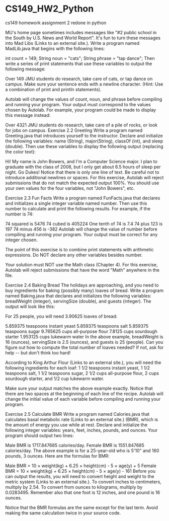 # CS149_HW2_Python
cs149 homework assignment 2 redone in python

MU's home page sometimes includes messages like "#2 public school in the South by U.S. News and World Report". It's fun to turn these messages into Mad Libs (Links to an external site.). Write a program named MadLib.java that begins with the following lines:

int count = 149;
String noun = "cats";
String phrase = "tap dance";
Then write a series of print statements that use these variables to output the following message:

Over 149 JMU students do research, take care of cats, or tap dance on campus.
Make sure your sentence ends with a newline character. (Hint: Use a combination of print and println statements).

Autolab will change the values of count, noun, and phrase before compiling and running your program. Your output must correspond to the values chosen by Autolab. For example, your program could be made to display this message instead:

Over 4321 JMU students do research, take care of a pile of rocks, or look for jobs on campus.
Exercise 2.2   Greeting
Write a program named Greeting.java that introduces yourself to the instructor. Declare and initialize the following variables: name (String), major(String), classOf (int), and sleep (double). Then use these variables to display the following output (replacing the color text):

Hi! My name is John Bowers, and I'm a Computer Science major. I plan to graduate with the class of 2008, but I only get about 6.5 hours of sleep per night. Go Dukes!
Notice that there is only one line of text. Be careful not to introduce additional newlines or spaces. For this exercise, Autolab will reject submissions that do not match the expected output 100%. You should use your own values for the four variables, not "John Bowers", etc. 

Exercise 2.3   Fun Facts
Write a program named FunFacts.java that declares and initializes a single integer variable named number. Then use this number to calculate and print the following results. For example, if the number is 74:

74 squared is 5476
74 cubed is 405224
One tenth of 74 is 7.4
74 plus 123 is 197
74 minus 456 is -382
Autolab will change the value of number before compiling and running your program. Your output must be correct for any integer chosen.

The point of this exercise is to combine print statements with arithmetic expressions. Do NOT declare any other variables besides number.

Your solution must NOT use the Math class (Chapter 4). For this exercise, Autolab will reject submissions that have the word "Math" anywhere in the file.

Exercise 2.4   Baking Bread
The holidays are approaching, and you need to buy ingredients for baking (possibly many) loaves of bread. Write a program named Baking.java that declares and initializes the following variables: breadWeight (integer), servingSize (double), and guests (integer). The output will look like this:

For 25 people, you will need 3.90625 loaves of bread:

  5.859375 teaspoons instant yeast
  5.859375 teaspoons salt
  5.859375 teaspoons sugar
  9.765625 cups all-purpose flour
  7.8125 cups sourdough starter
  1.953125 cups lukewarm water
In the above example, breadWeight is 16 (ounces), servingSize is 2.5 (ounces), and guests is 25 (people). Can you figure out how to compute the total number of loaves needed? If not, ask for help -- but don't think too hard!

According to King Arthur Flour (Links to an external site.), you will need the following ingredients for each loaf: 1 1/2 teaspoons instant yeast, 1 1/2 teaspoons salt, 1 1/2 teaspoons sugar, 2 1/2 cups all-purpose flour, 2 cups sourdough starter, and 1/2 cup lukewarm water.

Make sure your output matches the above example exactly. Notice that there are two spaces at the beginning of each line of the recipe. Autolab will change the initial value of each variable before compiling and running your program.

Exercise 2.5   Calculate BMR
Write a program named Calories.java that calculates basal metabolic rate (Links to an external site.) (BMR), which is the amount of energy you use while at rest. Declare and initialize the following integer variables: years, feet, inches, pounds, and ounces. Your program should output two lines:

Male BMR is 1717.847685 calories/day.
Female BMR is 1551.847685 calories/day.
The above example is for a 25-year-old who is 5'10" and 160 pounds, 3 ounces. Here are the formulas for BMR:

Male BMR = 10 × weight(kg) + 6.25 × height(cm) - 5 × age(y) + 5
Female BMR = 10 × weight(kg) + 6.25 × height(cm) - 5 × age(y) - 161
Before you can output the results, you will need to convert height and weight to the metric system (Links to an external site.). To convert inches to centimeters, multiply by 2.54. To convert from ounces to kilograms, multiply by 0.0283495. Remember also that one foot is 12 inches, and one pound is 16 ounces.

Notice that the BMR formulas are the same except for the last term. Avoid making the same calculation twice in your source code.
